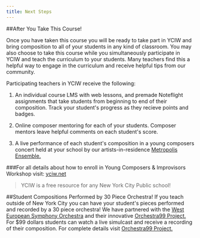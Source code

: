 ```yaml
---
title: Next Steps
---
```



##After You Take This Course!

Once you have taken this course you will be ready to take part in YCIW and bring composition to all of your students in any kind of classroom.  You may also choose to take this course while you simultaneously participate in YCIW and teach the curriculum to your students.  Many teachers find this a helpful way to engage in the curriculum and receive helpful tips from our community. 

Participating teachers in YCIW receive the following:

1. An individual course LMS with web lessons, and premade Noteflight assignments that take students from beginning to end of their composition. Track your student's progress as they recieve points and badges.

2. Online composer mentoring for each of your students. Composer mentors leave helpful comments on each student's score.

3. A live performance of each student's composition in a young composers concert held at your school by our artists-in-residence [Metropolis Ensemble.](http://metropolisensemble.org) 




###For all details about how to enroll in Young Composers & Improvisors Workshop visit: [yciw.net](http://www.yciw.net/1/)

>YCIW is a free resource for any New York City Public school!


##Student Compositions Performed by 30 Piece Orchestra!
If you teach outside of New York City you can have your student's pieces performed and recorded by a 30 piece orchestra!  We have partnered with the [West European Symphony Orchestra](http://www.wesorchestra.com) and their innovative [Orchestra99 Project.]( http://orchestra99.squarespace.com/#meltdown-tour)  For $99 dollars students can watch a live simulcast and receive a recording of their composition. For complete details visit [Orchestra99 Project.]( http://orchestra99.squarespace.com/#meltdown-tour)  

